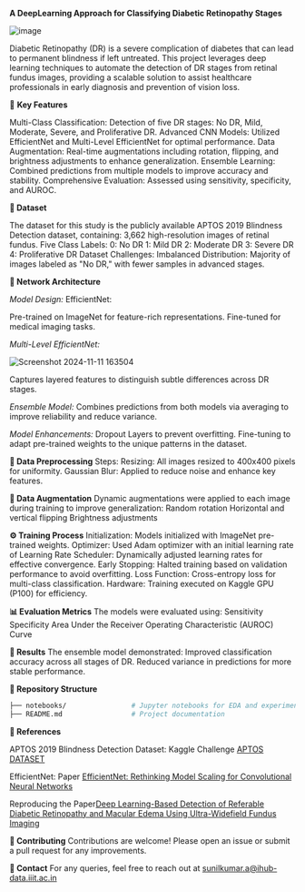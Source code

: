 **A DeepLearning Approach for Classifying Diabetic Retinopathy Stages**

![image](https://github.com/user-attachments/assets/019bf5bc-7c23-4f38-8753-993d3017cfe3)


Diabetic Retinopathy (DR) is a severe complication of diabetes that can lead to permanent blindness if left untreated. This project leverages deep learning techniques to automate the detection of DR stages from retinal fundus images, providing a scalable solution to assist healthcare professionals in early diagnosis and prevention of vision loss.

🌟 **Key Features**

Multi-Class Classification: Detection of five DR stages: No DR, Mild, Moderate, Severe, and Proliferative DR.
Advanced CNN Models: Utilized EfficientNet and Multi-Level EfficientNet for optimal performance.
Data Augmentation: Real-time augmentations including rotation, flipping, and brightness adjustments to enhance generalization.
Ensemble Learning: Combined predictions from multiple models to improve accuracy and stability.
Comprehensive Evaluation: Assessed using sensitivity, specificity, and AUROC.

**📂 Dataset**

The dataset for this study is the publicly available APTOS 2019 Blindness Detection dataset, containing:
3,662 high-resolution images of retinal fundus.
Five Class Labels:
0: No DR
1: Mild DR
2: Moderate DR
3: Severe DR
4: Proliferative DR
Dataset Challenges:
Imbalanced Distribution: Majority of images labeled as "No DR," with fewer samples in advanced stages.

**🧠 Network Architecture**

*Model Design:*
EfficientNet:

Pre-trained on ImageNet for feature-rich representations.
Fine-tuned for medical imaging tasks.

*Multi-Level EfficientNet:*

![Screenshot 2024-11-11 163504](https://github.com/user-attachments/assets/66ccd463-1b1d-472e-9f61-10e8d8064c11)

Captures layered features to distinguish subtle differences across DR stages.

*Ensemble Model:*
Combines predictions from both models via averaging to improve reliability and reduce variance.

*Model Enhancements:*
Dropout Layers to prevent overfitting.
Fine-tuning to adapt pre-trained weights to the unique patterns in the dataset.

**🔄 Data Preprocessing**
Steps:
Resizing: All images resized to 400x400 pixels for uniformity.
Gaussian Blur: Applied to reduce noise and enhance key features.

**🔄 Data Augmentation**
Dynamic augmentations were applied to each image during training to improve generalization:
Random rotation
Horizontal and vertical flipping
Brightness adjustments

**⚙️ Training Process**
Initialization: Models initialized with ImageNet pre-trained weights.
Optimizer: Used Adam optimizer with an initial learning rate of 
Learning Rate Scheduler: Dynamically adjusted learning rates for effective convergence.
Early Stopping: Halted training based on validation performance to avoid overfitting.
Loss Function: Cross-entropy loss for multi-class classification.
Hardware: Training executed on Kaggle GPU (P100) for efficiency.

**📊 Evaluation Metrics**
The models were evaluated using:
Sensitivity
Specificity
Area Under the Receiver Operating Characteristic (AUROC) Curve

**🚀 Results**
The ensemble model demonstrated:
Improved classification accuracy across all stages of DR.
Reduced variance in predictions for more stable performance.

**📂 Repository Structure**
``` bash
├── notebooks/                # Jupyter notebooks for EDA and experimentation  
├── README.md                 # Project documentation 
```
**🔗 References**

APTOS 2019 Blindness Detection Dataset: Kaggle Challenge [APTOS DATASET](https://www.kaggle.com/competitions/aptos2019-blindness-detection)

EfficientNet: Paper [EfficientNet: Rethinking Model Scaling for Convolutional Neural Networks](https://arxiv.org/abs/1905.11946)

Reproducing the Paper[Deep Learning-Based Detection of Referable Diabetic Retinopathy and Macular Edema Using Ultra-Widefield Fundus Imaging](https://arxiv.org/abs/2409.12854)

**🤝 Contributing**
Contributions are welcome! Please open an issue or submit a pull request for any improvements.

**📧 Contact**
For any queries, feel free to reach out at sunilkumar.a@ihub-data.iiit.ac.in

